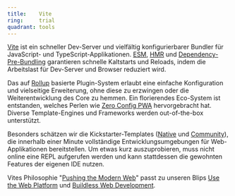 ```yaml
---
title:    Vite  
ring:     trial  
quadrant: tools
---
```


[Vite][vite] ist ein schneller Dev-Server und vielfältig konfigurierbarer Bundler für JavaScript- und
TypeScript-Applikationen. [ESM][esm], [HMR][hmr] und [Dependency-Pre-Bundling][dependency-pre-building] garantieren
schnelle Kaltstarts und Reloads, indem die Arbeitslast für Dev-Server und Browser reduziert wird.

Das auf [Rollup][rollup] basierte Plugin-System erlaubt eine einfache Konfiguration und vielseitige Erweiterung, ohne
diese zu erzwingen oder die Weiterentwicklung des Core zu hemmen. Ein florierendes Eco-System ist entstanden, welches
Perlen wie [Zero Config PWA][zero-config-pwa] hervorgebracht hat. Diverse Template-Engines und Frameworks werden
out-of-the-box unterstützt.

Besonders schätzen wir die Kickstarter-Templates ([Native][native] und [Community][community]), die innerhalb einer
Minute vollständige Entwicklungsumgebungen für Web-Applikationen bereitstellen. Um etwas kurz auszuprobieren, muss nicht
online eine REPL aufgerufen werden und kann stattdessen die gewohnten Features der eigenen IDE nutzen.

Vites Philosophie "[Pushing the Modern Web][pushing-the-modern-web]" passt zu unseren Blips
[Use the Web Platform][use-the-web-platform] und [Buildless Web Development][buildless-web-development].

[vite]: https://vitejs.dev
[esm]: https://vitejs.dev/guide/why.html#slow-server-start
[hmr]: https://vitejs.dev/guide/features.html#hot-module-replacement
[dependency-pre-building]: https://vitejs.dev/guide/dep-pre-bundling.html#dependency-pre-bundling
[rollup]: https://rollupjs.org
[zero-config-pwa]: https://github.com/vite-pwa/vite-plugin-pwa
[native]: https://github.com/vitejs/vite/tree/main/packages/create-vite
[community]: https://github.com/vitejs/awesome-vite#templates
[pushing-the-modern-web]: https://vitejs.dev/guide/philosophy.html#pushing-the-modern-web
[use-the-web-platform]: ../concepts-and-methods/use-the-web-platform.html
[buildless-web-development]: ../concepts-and-methods/buildless-web-development.html

